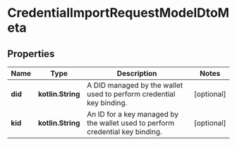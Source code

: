
# CredentialImportRequestModelDtoMeta

## Properties
Name | Type | Description | Notes
------------ | ------------- | ------------- | -------------
**did** | **kotlin.String** | A DID managed by the wallet used to perform credential key binding. |  [optional]
**kid** | **kotlin.String** | An ID for a key managed by the wallet used to perform credential key binding. |  [optional]



